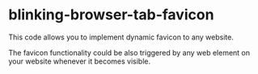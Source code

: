 # blinking-browser-tab-favicon
This code allows you to implement dynamic favicon to any website.

The favicon functionality could be also triggered by any web element on your website whenever it becomes visible.
